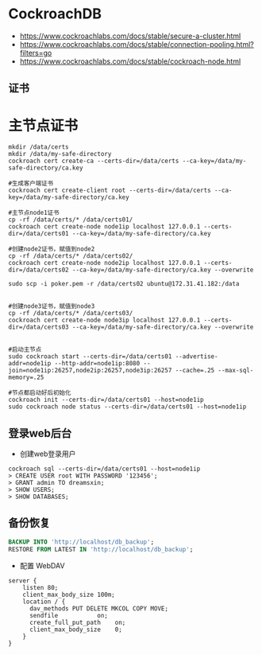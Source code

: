 # CockroachDB

- https://www.cockroachlabs.com/docs/stable/secure-a-cluster.html
- https://www.cockroachlabs.com/docs/stable/connection-pooling.html?filters=go
- https://www.cockroachlabs.com/docs/stable/cockroach-node.html

## 证书

# 主节点证书
```shell
mkdir /data/certs
mkdir /data/my-safe-directory
cockroach cert create-ca --certs-dir=/data/certs --ca-key=/data/my-safe-directory/ca.key

#生成客户端证书
cockroach cert create-client root --certs-dir=/data/certs --ca-key=/data/my-safe-directory/ca.key

#主节点node1证书
cp -rf /data/certs/* /data/certs01/
cockroach cert create-node node1ip localhost 127.0.0.1 --certs-dir=/data/certs01 --ca-key=/data/my-safe-directory/ca.key

#创建node2证书，赋值到node2
cp -rf /data/certs/* /data/certs02/
cockroach cert create-node node2ip localhost 127.0.0.1 --certs-dir=/data/certs02 --ca-key=/data/my-safe-directory/ca.key --overwrite

sudo scp -i poker.pem -r /data/certs02 ubuntu@172.31.41.182:/data


#创建node3证书，赋值到node3
cp -rf /data/certs/* /data/certs03/
cockroach cert create-node node3ip localhost 127.0.0.1 --certs-dir=/data/certs03 --ca-key=/data/my-safe-directory/ca.key --overwrite


#启动主节点
sudo cockroach start --certs-dir=/data/certs01 --advertise-addr=node1ip --http-addr=node1ip:8080 --join=node1ip:26257,node2ip:26257,node3ip:26257 --cache=.25 --max-sql-memory=.25

#节点都启动好后初始化
cockroach init --certs-dir=/data/certs01 --host=node1ip
sudo cockroach node status --certs-dir=/data/certs01 --host=node1ip
```

## 登录web后台

* 创建web登录用户
```shell
cockroach sql --certs-dir=/data/certs01 --host=node1ip
> CREATE USER root WITH PASSWORD '123456';
> GRANT admin TO dreamsxin;
> SHOW USERS;
> SHOW DATABASES;
```

## 备份恢复

```sql
BACKUP INTO 'http://localhost/db_backup';
RESTORE FROM LATEST IN 'http://localhost/db_backup';
```
* 配置 WebDAV
```nginx
server {
    listen 80;
    client_max_body_size 100m;
    location / {
      dav_methods PUT DELETE MKCOL COPY MOVE;
      sendfile           on;
      create_full_put_path    on;
      client_max_body_size    0;
    }
}
```
